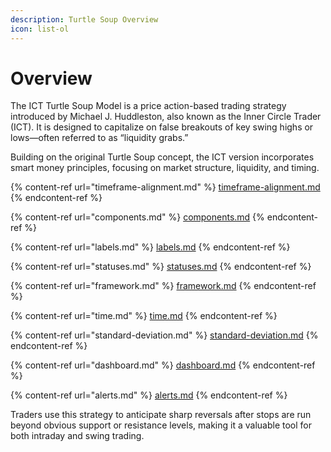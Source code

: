 ```yaml
---
description: Turtle Soup Overview
icon: list-ol
---
```


# Overview

The ICT Turtle Soup Model is a price action-based trading strategy introduced by Michael J. Huddleston, also known as the Inner Circle Trader (ICT). It is designed to capitalize on false breakouts of key swing highs or lows—often referred to as “liquidity grabs.”&#x20;

Building on the original Turtle Soup concept, the ICT version incorporates smart money principles, focusing on market structure, liquidity, and timing.&#x20;

{% content-ref url="timeframe-alignment.md" %}
[timeframe-alignment.md](timeframe-alignment.md)
{% endcontent-ref %}

{% content-ref url="components.md" %}
[components.md](components.md)
{% endcontent-ref %}

{% content-ref url="labels.md" %}
[labels.md](labels.md)
{% endcontent-ref %}

{% content-ref url="statuses.md" %}
[statuses.md](statuses.md)
{% endcontent-ref %}

{% content-ref url="framework.md" %}
[framework.md](framework.md)
{% endcontent-ref %}

{% content-ref url="time.md" %}
[time.md](time.md)
{% endcontent-ref %}

{% content-ref url="standard-deviation.md" %}
[standard-deviation.md](standard-deviation.md)
{% endcontent-ref %}

{% content-ref url="dashboard.md" %}
[dashboard.md](dashboard.md)
{% endcontent-ref %}

{% content-ref url="alerts.md" %}
[alerts.md](alerts.md)
{% endcontent-ref %}

Traders use this strategy to anticipate sharp reversals after stops are run beyond obvious support or resistance levels, making it a valuable tool for both intraday and swing trading.
